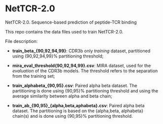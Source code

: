 # NetTCR-2.0
NetTCR-2.0. Sequence-based prediction of peptide-TCR binding

This repo contains the data files used to train NetTCR-2.0.

File description:
- **train_beta_{90,92,94,99}**: CDR3b only *training* dataset, partitioned using {90,92,94,99}% partitioning threshold;

- **mira_eval_threshold{90,92,94,99}.csv**: MIRA dataset, used for the *evaluation* of the CDR3b models. The threshold refers to the separation from the training set; 

- **train_alphabeta_{90,95}.csv**: Paired alpha beta dataset. The partitioning is done using {90,95}% partitioning threshold and using the average similarity between alpha and beta chain;

- **train_ab_{90,95}_{alpha,beta,aphabeta}.csv**: Paired alpha beta dataset. The partitioning is based on the {alpha,beta, alphabeta} chain(s) and is done using {90,95}% partitioning threshold.

